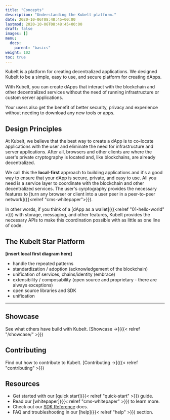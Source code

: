 ```yaml
---
title: "Concepts"
description: "Understanding the Kubelt platform."
date: 2020-10-06T08:48:45+00:00
lastmod: 2020-10-06T08:48:45+00:00
draft: false
images: []
menu:
  docs:
    parent: "basics"
weight: 102
toc: true
---
```


Kubelt is a platform for creating decentralized applications. We designed Kubelt to be a simple, easy to use, and secure platform for creating dApps.

With Kubelt, you can create dApps that interact with the blockchain and other decentralized services without the need of running infrastructure or custom server applications.

Your users also get the benefit of better security, privacy and experience without needing to download any new tools or apps.

## Design Principles

At Kubelt, we believe that the best way to create a dApp is to co-locate applications with the user and eliminate the need for infrastructure and server applications. After all, browsers and other clients are where the user's private cryptography is located and, like blockchains, are already decentralized.

We call this the **local-first** approach to building applications and it's a good way to ensure that your dApp is secure, private, and easy to use. All you need is a service layer to coordinate with the blockchain and other decentralized services. The user's cyrptography provides the necessary features to [turn any browser or client into a user peer in a peer-to-peer network]({{<relref "cms-whitepaper">}}).

In other words, if you think of a [dApp as a wallet]({{<relref "01-hello-world" >}}) with storage, messaging, and other features, Kubelt provides the necessary APIs to make this coordination possible with as little as one line of code.

## The Kubelt Star Platform

**[insert local first diagram here]**

[todo]:
principles:
- handle the repeated patterns
- standardization / adoption (acknowledgement of the blockchain)
- unification of services, chains/identity (embrace)
- extensibility / composability (open source and proprietary - there are always exceptions)
- open source libraries and SDK
- unification

--- 


<!-- At the heart of Kubelt is the **"Kubelt Core"**, an application container designed to look and feel like a supercharged Web3 wallet.

The Kubelt Core extends standard wallet APIs with multi-signer, content management, and networking capabilities. These capabilities can be configured and organized into decentralized applications. Kubelt provides several libraries, tools and applications to work with and manage cores.

In essence, Kubelt Cores turn user wallets into stand-alone, local-first, edge applications that can be composed in a peer-to-peer configuration, unlocking endless possibilities.

### Collaboration

Kubelt uses existing wallet accounts as an entrypoint to the network. By signing into our application, a private Kubelt Core that matches your wallet address is created (or retrieved from) the network.

This Kubelt Core is private in the sense that it can only have one signer that matches the address of the Kubelt Core.

Within your private Kubelt Core you can begin to create or authenticate yourself into other Kubelt Cores (imagine having multiple pairs of 👓 that you can wear to switch between identities). These other Kubelt Cores can be configured with multiple signers in different roles (for example, `developer`, `contract`, `designer`). Now you've got collaborative, wallet-aware applications.

Multi-signer Kubelt Cores can expose different network capabilities such as content management APIs, web sockets, web RTC brokering, and more.

### Content Management

Every Kubelt Core has content management APIs for publishing and retrieving content. Cores can be configured to make content available to users through our network, through IPFS, or through traditional HTTP gateways.

Any type of content can be packed into the Kubelt Cores. For instance, you can publish simple images, documents, any other static content, user databases, WASM functions, JSON blobs, even raw data structures. All content uses a content addressed naming system to ensure compatability with decentralized content routing networks like IPFS.

Kubelt Cores can be used in endless ways and composed to together to create arbitrarily complex applications.

### Composability

Kubelt Cores are desigined to be super flexible in configuration and usage. Cores can be arranged to support any application you can imagine.

A simple example would be to create a multi-signer core for you organization, called `@acmecorp`, that is a gateway to several "`@widget`" cores. The `@acmecorp` core can then be configured with a CNAME to expose it over HTTP so that the `@widget` cores are easily queried: `api.kubelt.com/@0x123abc/@0x456xyz` becomes `widgets.acme.org/@widget`.

A similar configuration can be used so that if `@acmecorp` is a SaaS-like or blockchain application with it's own users. Cores can be created per-user and configured on-the-fly. For example, a `@acmecorp/@<user wallet address>` core can be used to store private user data or `@acmecorp/@<smart contract>` core can be used to gate access to, for example, NFT content.

By using content addresses as the primary naming convention, content can created, signed, and exchanged between cores to solve complex business problems in simple, novel ways. Imagine creating cores that authorize the creation of a content address to your bank account, encrypted with a third-party's public key (e.g. QuickBooks), for easy and better Open Banking.

### Extensibility

Kubelt Cores are a decentralized application framework. This framework is intended to be open source so that users can self-host their own peer-to-peer infrastructure and extend standard APIs with their own custom logic.

Join our community to stay up to date. [Discord →](https://discord.gg/UgwAsJf6C5)

### Local-first

Kubelt is local-first by default in order to provide a full-stack local developer experience. This makes sure that that Kubelt applications are user-centric and decentralized.

Kubelt will also always try to deliver and publish content over available decentralized networks like IPFS and fall back to HTTP gatways when needed. -->

## Showcase

See what others have build with Kubelt. [Showcase →]({{< relref "/showcase/" >}})

## Contributing

Find out how to contribute to Kubelt. [Contributing →]({{< relref "contributing" >}})

## Resources

- Get started with our [quick start]({{< relref "quick-start" >}}) guide.
- Read our [whitepaper]({{< relref "cms-whitepaper" >}}) to learn more.
- Check out our [SDK Reference](#) docs.
- FAQ and troubleshooting in our [help]({{< relref "help" >}}) section.
